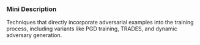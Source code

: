 ### Mini Description

Techniques that directly incorporate adversarial examples into the training process, including variants like PGD training, TRADES, and dynamic adversary generation.
